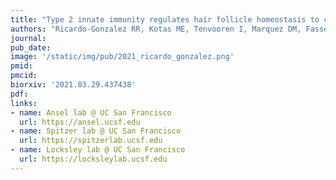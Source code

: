 ```yaml
---
title: "Type 2 innate immunity regulates hair follicle homeostasis to control Demodex pathosymbionts."
authors: "Ricardo-Gonzalez RR, Kotas ME, Tenvooren I, Marquez DM, Fassett MS, Lee J, Daniel SG, Bittinger K, **Díaz RE**, **Fraser JS**, Ansel KM, Spitzer MH, Liang HE, and Locksley RM."
journal:
pub_date:
image: '/static/img/pub/2021_ricardo_gonzalez.png'
pmid:
pmcid:
biorxiv: '2021.03.29.437438'
pdf:
links:
- name: Ansel lab @ UC San Francisco
  url: https://ansel.ucsf.edu
- name: Spitzer lab @ UC San Francisco
  url: https://spitzerlab.ucsf.edu
- name: Locksley lab @ UC San Francisco
  url: https://locksleylab.ucsf.edu
---
```

